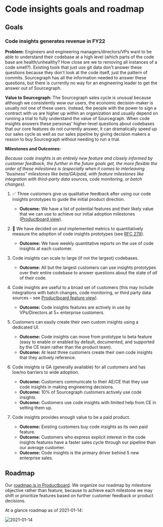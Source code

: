 # Code insights goals and roadmap

## Goals

### Code insights generates revenue in FY22

**Problem:** Engineers and engineering managers/directors/VPs want to be able to understand their codebase at a high level (which parts of the code base are health/unhealthy? How close are we to removing all instances of a code smell?). Existing tools that just use git data don't answer these questions because they don't look at the code itself, just the pattern of commits. Sourcegraph has all the information needed to answer these questions, but there is currently no way for an engineering leader to get the answer out of Sourcegraph.

**Value to Sourcegraph:** The Sourcegraph sales cycle is unusual because although we consistently wow our users, the economic decision-maker is usually not one of these users. Instead, the people with the power to sign a contract with us are higher up within an organization and usually depend on running a trial to fully understand the value of Sourcegraph. When code insights answers these personas' higher-level questions about codebases that our core features do not currently answer, it can dramatically speed up our sales cycle as well as our sales pipeline by giving decision makers a reason to buy Sourcegraph without needing to run a trial.

**Milestones and Outcomes:**

_Because code insights is an entirely new feature and closely informed by customer feedback, the further in the future goals get, the more flexible the order of these milestones is (especially when it comes to interleaving "business" milestones like beta/GA/paid, with feature milestones like integration with third-party data sources, code monitoring, or batch changes)._

1. ✅ Three customers give us qualitative feedback after using our code insights prototypes to guide the initial product direction.

    - **Outcome:** We have a list of potential features and their likely value that we can use to achieve our initial adoption milestones ([Productboard view](https://sourcegraph.productboard.com/feature-board/2327586-code-insights-next-objective)).

1. 🔄 We have decided on and implemented metrics to quantitatively measure the adoption of code insights prototypes (see [RFC 279](https://docs.google.com/document/d/1I10tm5CFZvzQYNeV--JacRGLLIUesXQBp6ZO8uhakRs/edit#)).

    - **Outcome:** We have weekly quantitative reports on the use of code insights at each customer.

1. Code insights can scale to large (if not the largest) codebases.

    - **Outcome:** All but the largest customers can use insights prototypes over their entire codebase to answer questions about the state of _all_ of their code.

1. Code insights are useful to a broad set of customers (this may include integrations with batch changes, code monitoring, or third party data sources – see [Productboard feature view](https://sourcegraph.productboard.com/feature-board/1793095-code-insights)).

    - **Outcome:** Code insights features are actively in use by VPs/Directors at 5+ enterprise customers.

1. Customers can easily create their own custom insights using a dedicated UI.

    - **Outcome:** Code insights can move from prototype to beta feature (easy to enable or enabled by default, documented, and supported by the CE team rather than the product team).
    - **Outcome:** At least three customers create their own code insights that they actively reference.

1. Code insights is GA (generally available) for all customers and has low/no barriers to wide adoption.

    - **Outcome:** Customers communicate to their AE/CE that they use code insights in making engineering decisions.
    - **Outcome:** 10% of Sourcegraph customers actively use code insights.
    - **Outcome:** Customers use code insights with limited help from CE in setting them up.

1. Code insights provides enough value to be a paid product.

    - **Outcome:** Existing customers buy code insights as its own paid feature.
    - **Outcome:** Customers who express explicit interest in the code insights features have a faster sales cycle through our pipeline than our average customer.
    - **Outcome:** Code insights is the primary driver behind 5 new enterprise sales.

## Roadmap

Our [roadmap is in Productboard](https://sourcegraph.productboard.com/roadmap/2327428-code-insights-objectives-roadmap). We organize our roadmap by milestone objective rather than feature, because to achieve each milestone we may shift or prioritize features based on further customer feedback or product decisions.

At a glance roadmap as of 2021-01-14:

![2021-01-14](https://sourcegraphstatic.com/handbook/product-roadmaps/2021-01-14CodeInsightsRoadmap.png)
